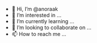 - 👋 Hi, I’m @anoraak
- 👀 I’m interested in ...
- 🌱 I’m currently learning ...
- 💞️ I’m looking to collaborate on ...
- 📫 How to reach me ...

<!---
anoraak/anoraak is a ✨ special ✨ repository because its `README.md` (this file) appears on your GitHub profile.
You can click the Preview link to take a look at your changes.
--->
